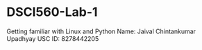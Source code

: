 # DSCI560-Lab-1
 Getting familiar with Linux and Python
 Name: Jaival Chintankumar Upadhyay
 USC ID: 8278442205
